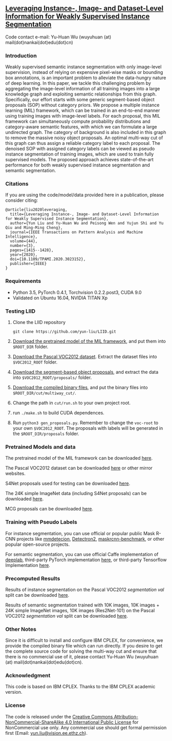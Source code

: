 ## [Leveraging Instance-, Image- and Dataset-Level Information for Weakly Supervised Instance Segmentation](https://ieeexplore.ieee.org/document/9193980)

Code contact e-mail: Yu-Huan Wu (wuyuhuan (at) mail(dot)nankai(dot)edu(dot)cn)

### Introduction


Weakly supervised semantic instance segmentation with only image-level supervision, instead of relying on expensive pixel-wise masks or bounding box annotations, is an important problem to alleviate the data-hungry nature of deep learning. In this paper, we tackle this challenging problem by aggregating the image-level information of all training images into a large knowledge graph and exploiting semantic relationships from this graph. Specifically, our effort starts with some generic segment-based object proposals (SOP) without category priors. We propose a multiple instance learning (MIL) framework, which can be trained in an end-to-end manner using training images with image-level labels. For each proposal, this MIL framework can simultaneously compute probability distributions and category-aware semantic features, with which we can formulate a large undirected graph. The category of background is also included in this graph to remove the massive noisy object proposals. An optimal multi-way cut of this graph can thus assign a reliable category label to each proposal. The denoised SOP with assigned category labels can be viewed as pseudo instance segmentation of training images, which are used to train fully supervised models. The proposed approach achieves state-of-the-art performance for both weakly supervised instance segmentation and semantic segmentation. 


### Citations

If you are using the code/model/data provided here in a publication, please consider citing:

    @article{liu2020leveraging,
      title={Leveraging Instance-, Image- and Dataset-Level Information for Weakly Supervised Instance Segmentation},
      author={Yun Liu and Yu-Huan Wu and Peisong Wen and Yujun Shi and Yu Qiu and Ming-Ming Cheng},
      journal={IEEE Transactions on Pattern Analysis and Machine Intelligence},
      volume={44},
      number={3},
      pages={1415--1428},
      year={2020},
      doi={10.1109/TPAMI.2020.3023152},
      publisher={IEEE}
    }

### Requirements

* Python 3.5, PyTorch 0.4.1, Torchvision 0.2.2.post3, CUDA 9.0
* Validated on Ubuntu 16.04, NVIDIA TITAN Xp

### Testing LIID

1. Clone the LIID repository
    ```
    git clone https://github.com/yun-liu/LIID.git
    ```

2. [Download the pretrained model of the MIL framework](https://drive.google.com/file/d/1KjoBn3ngzZw5aJPAiBaE3ZKh8xAn59kd/view?usp=sharing), and put them into `$ROOT_DIR` folder.

3. [Download the Pascal VOC2012 dataset](http://host.robots.ox.ac.uk/pascal/VOC/). Extract the dataset files into `$VOC2012_ROOT` folder.

4. [Download the segment-based object proposals](https://drive.google.com/file/d/1qFIlbkc8S9ejmy1mKVGqEzj5m9FDs2wa/view?usp=sharing), and extract the data into `$VOC2012_ROOT/proposals/` folder.

5. [Download the compiled binary files](https://drive.google.com/file/d/1DMlSwQ1BuZWU2Kp2tUi4Wd5yRtycyEyF/view?usp=sharing), and put the binary files into `$ROOT_DIR/cut/multiway_cut/`.

6. Change the path in `cut/run.sh` to your own project root.

7. run `./make.sh` to build CUDA dependences.

8. Run `python3 gen_proposals.py`. Remember to change the `voc-root` to your own `$VOC2012_ROOT`. The proposals with labels will be generated in the `$ROOT_DIR/proposals` folder.

### Pretrained Models and data

The pretrained model of the MIL framework can be downloaded [here](https://drive.google.com/file/d/1KjoBn3ngzZw5aJPAiBaE3ZKh8xAn59kd/view?usp=sharing).

The Pascal VOC2012 dataset can be downloaded [here](http://host.robots.ox.ac.uk/pascal/VOC/) or other mirror websites.

S4Net proposals used for testing can be downloaded [here](https://drive.google.com/file/d/1qFIlbkc8S9ejmy1mKVGqEzj5m9FDs2wa/view?usp=sharing).

The 24K simple ImageNet data (including S4Net proposals) can be downloaded [here](https://drive.google.com/file/d/10sr11wtI4LMctGIjvcAwIoAb5da7bhyt/view?usp=sharing).

MCG proposals can be downloaded [here](https://www2.eecs.berkeley.edu/Research/Projects/CS/vision/grouping/mcg/#datasets).

### Training with Pseudo Labels

For instance segmentation, you can use official or popular public Mask R-CNN projects like [mmdetecion](https://github.com/open-mmlab/mmdetection), [Detectron2](https://github.com/facebookresearch/detectron2), [maskrcnn-benchmark](https://github.com/facebookresearch/maskrcnn-benchmark), or other popular open-source projects.

For semantic segmentation, you can use official Caffe implementation of [deeplab](http://liangchiehchen.com/projects/DeepLab.html),  third-party PyTorch implementation [here](https://github.com/kazuto1011/deeplab-pytorch), or third-party Tensorflow Implementation [here](https://github.com/DrSleep/tensorflow-deeplab-resnet).

### Precomputed Results

Results of instance segmentation on the Pascal VOC2012 *segmentation val* split can be downloaded [here](https://drive.google.com/file/d/10s5hVEknVgyWu1A63GO5gBA1Sb1wzynl/view?usp=sharing).

Results of semantic segmentation trained with 10K images, 10K images + 24K simple ImageNet images, 10K images (Res2Net-101) on the Pascal VOC2012 *segmentation val* split can be downloaded [here](https://drive.google.com/file/d/1ysV06qPWnhaMKN7EHkaXzaxoyiukvApg/view?usp=sharing).

### Other Notes

Since it is difficult to install and configure IBM CPLEX, for convenience, we provide the compiled binary file which can run directly. If you desire to get the complete source code for solving the multi-way cut and ensure that there is no commercial use of it, please contact Yu-Huan Wu (wuyuhuan (at) mail(dot)nankai(dot)edu(dot)cn).

### Acknowledgment

This code is based on IBM CPLEX. Thanks to the IBM CPLEX academic version.

### License

The code is released under the [Creative Commons Attribution-NonCommercial-ShareAlike 4.0 International Public License](https://creativecommons.org/licenses/by-nc-sa/4.0/legalcode) for NonCommercial use only. Any commercial use should get formal permission first (Email: yun.liu@vision.ee.ethz.ch).
